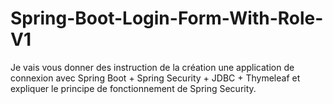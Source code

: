 # Spring-Boot-Login-Form-With-Role-V1
Je vais vous donner des instruction de la création une application de connexion avec Spring Boot + Spring Security + JDBC + Thymeleaf et expliquer le principe de fonctionnement de Spring Security.
